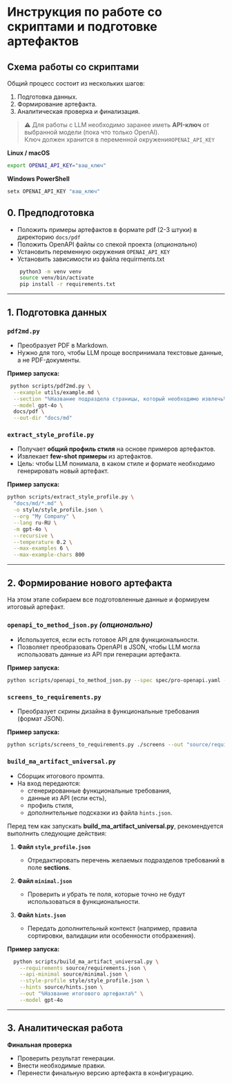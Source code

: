 # Инструкция по работе со скриптами и подготовке артефактов

## Схема работы со скриптами

Общий процесс состоит из нескольких шагов:  
1. Подготовка данных.  
2. Формирование артефакта.  
3. Аналитическая проверка и финализация.  

> ⚠️ Для работы с LLM необходимо заранее иметь **API-ключ** от выбранной модели (пока что только OpenAI).  
> Ключ должен хранится в переменной окружения`OPENAI_API_KEY`

**Linux / macOS**
```bash
export OPENAI_API_KEY="ваш_ключ"
```
**Windows PowerShell**
```bash
setx OPENAI_API_KEY "ваш_ключ"
```

## 0. Предподготовка
- Положить примеры артефактов в формате pdf (2-3 штуки) в директорию `docs/pdf`
- Положить OpenAPI файлы со спекой проекта (*опционально*)
- Установить переменную окружения `OPENAI_API_KEY`
- Установить зависимости из файла requirments.txt
```bash
    python3 -m venv venv
    source venv/bin/activate
    pip install -r requirements.txt
```

---

## 1. Подготовка данных

### `pdf2md.py`  
- Преобразует PDF в Markdown.  
- Нужно для того, чтобы LLM проще воспринимала текстовые данные, а не PDF-документы.  

**Пример запуска:**
```bash
 python scripts/pdf2md.py \
  --example utils/example.md \
  --section "%Название подраздела страницы, который необходимо извлечь%" \
  --model gpt-4o \
  docs/pdf \
  --out-dir "docs/md"
```

### `extract_style_profile.py`  
- Получает **общий профиль стиля** на основе примеров артефактов.  
- Извлекает **few-shot примеры** из артефактов.  
- Цель: чтобы LLM понимала, в каком стиле и формате необходимо генерировать новый артефакт. 

**Пример запуска:**
```bash
python scripts/extract_style_profile.py \
  "docs/md/*.md" \
  -o style/style_profile.json \
  --org "My Company" \
  --lang ru-RU \
  -m gpt-4o \
  --recursive \
  --temperature 0.2 \
  --max-examples 6 \
  --max-example-chars 800
```

---

## 2. Формирование нового артефакта

На этом этапе собираем все подготовленные данные и формируем итоговый артефакт.

### `openapi_to_method_json.py` *(опционально)*  
- Используется, если есть готовое API для функциональности.  
- Позволяет преобразовать OpenAPI в JSON, чтобы LLM могла использовать данные из API при генерации артефакта.  

**Пример запуска:**
```bash
python scripts/openapi_to_method_json.py --spec spec/pro-openapi.yaml --method %Название метода% --minimal -o "source/minimal.json"
```

### `screens_to_requirements.py`  
- Преобразует скрины дизайна в функциональные требования (формат JSON).  

**Пример запуска:**
```bash
python scripts/screens_to_requirements.py ./screens --out "source/requirements.json" --design "source/design.json"
```

### `build_ma_artifact_universal.py`  
- Сборщик итогового промпта.  
- На вход передаются:  
  - сгенерированные функциональные требования,  
  - данные из API (если есть),  
  - профиль стиля,  
  - дополнительные подсказки из файла `hints.json`.  


Перед тем как запускать **build_ma_artifact_universal.py**, рекомендуется выполнить следующие действия:

1. **Файл `style_profile.json`**  
   - Отредактировать перечень желаемых подразделов требований в поле **sections**.  

2. **Файл `minimal.json`**  
   - Проверить и убрать те поля, которые точно не будут использоваться в функциональности.  

3. **Файл `hints.json`**  
   - Передать дополнительный контекст (например, правила сортировки, валидации или особенности отображения).  

**Пример запуска:**
```bash
  python scripts/build_ma_artifact_universal.py \
    --requirements source/requirements.json \
    --api-minimal source/minimal.json \
    --style-profile style/style_profile.json \
    --hints source/hints.json \
    --out "%Название итогового артефакта%" \
    --model gpt-4o
```
---

## 3. Аналитическая работа
 **Финальная проверка**  
   - Проверить результат генерации.  
   - Внести необходимые правки.  
   - Перенести финальную версию артефакта в конфигурацию.  